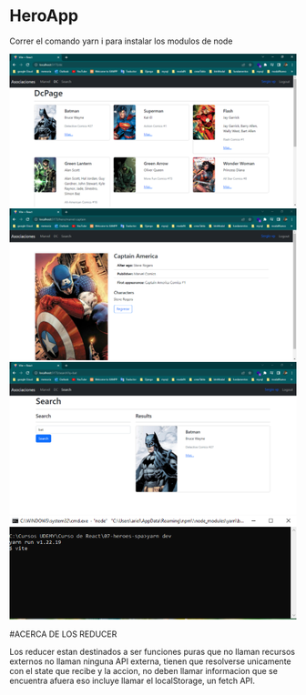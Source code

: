 # HeroApp

Correr el comando yarn i para instalar los modulos de node 

![HeroApp](./galeria/home.PNG "home")
![HeroApp](./galeria/detalles.PNG "home")
![HeroApp](./galeria/search.PNG "home")
![HeroApp](./galeria/run.PNG "home")


#ACERCA DE LOS REDUCER

Los reducer estan destinados a ser funciones puras que no llaman recursos externos no llaman ninguna API externa, tienen que resolverse unicamente con el state que recibe y la accion, no deben llamar informacion que se encuentra afuera eso incluye llamar el localStorage, un fetch API.